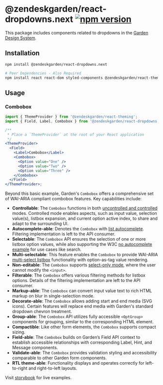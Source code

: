 # @zendeskgarden/react-dropdowns.next [![npm version][npm version badge]][npm version link]

[npm version badge]: https://flat.badgen.net/npm/v/@zendeskgarden/react-dropdowns.next
[npm version link]: https://www.npmjs.com/package/@zendeskgarden/react-dropdowns.next

This package includes components related to dropdowns in the
[Garden Design System](https://zendeskgarden.github.io/).

## Installation

```sh
npm install @zendeskgarden/react-dropdowns.next

# Peer Dependencies - Also Required
npm install react react-dom styled-components @zendeskgarden/react-theming
```

## Usage

### Combobox

```jsx
import { ThemeProvider } from '@zendeskgarden/react-theming';
import { Field, Label, Combobox } from '@zendeskgarden/react-dropdowns.next';

/**
 * Place a `ThemeProvider` at the root of your React application
 */
<ThemeProvider>
  <Field>
    <Label>Combobox</Label>
    <Combobox>
      <Option value="One" />
      <Option value="Two" />
      <Option value="Three" />
    </Combobox>
  </Field>
</ThemeProvider>;
```

Beyond this basic example, Garden's `Combobox` offers a comprehensive set of
WAI-ARIA compliant combobox features. Key capabilities include:

- **Controllable**: The `Combobox` functions in both [uncontrolled and
  controlled](https://react.dev/learn/sharing-state-between-components#controlled-and-uncontrolled-components)
  modes. Controlled mode enables aspects, such as input value, selection value(s),
  listbox expansion, and current option active index, to share and adapt to the
  surrounding UI.
- **Autocomplete-able**: Denotes the `Combobox` with [list
  autocomplete](https://www.w3.org/WAI/ARIA/apg/patterns/combobox/examples/combobox-autocomplete-list/).
  Filtering implementation is left to the API consumer.
- **Selectable**: The `Combobox` API ensures the selection of one or more
  listbox option values, while also supporting the W3C [no autocomplete
  example](https://www.w3.org/WAI/ARIA/apg/patterns/combobox/examples/combobox-autocomplete-none/)
  for use cases like search.
- **Multi-selectable**: This feature enables the `Combobox` to provide WAI-ARIA
  [multi-select
  listbox](https://www.w3.org/WAI/ARIA/apg/patterns/listbox/examples/listbox-rearrangeable/#ex2_label)
  functionality with option-as-tag value rendering.
- **Non-editable**: The `Combobox` supports [select-only
  mode](https://www.w3.org/WAI/ARIA/apg/patterns/combobox/examples/combobox-select-only/),
  where the user cannot modify the `<input>`.
- **Filterable**: The `Combobox` offers various filtering methods for listbox
  options. Details of the filtering implementation are left to the API consumer.
- **Markup-able**: The `Combobox` can convert input value text to rich HTML
  markup on blur in single-selection mode.
- **Decorate-able**: The `Combobox` allows adding start and end media (SVG icons).
  Certain features will replace end media with Garden's standard dropdown chevron
  treatment.
- **Group-able**: The `Combobox` API utilizes fully accessible `<OptGroup>`
  components for grouping, similar to the corresponding HTML element.
- **Compactible**: Like other form elements, the `Combobox` supports compact
  sizing.
- **Field-able**: The `Combobox` builds on Garden’s Field API context to
  establish accessible relationships with corresponding Label, Hint, and Message
  components.
- **Validate-able**: The `Combobox` provides validation styling and
  accessibility comparable to other Garden form components.
- **RTL theme-able**: Functionality displays and operates correctly for
  left-to-right and right-to-left layouts.

Visit [storybook](https://zendeskgarden.github.io/react-components) for live examples.
